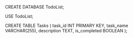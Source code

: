 CREATE DATABASE TodoList;

USE TodoList;

CREATE TABLE Tasks (
  task_id INT PRIMARY KEY,
  task_name VARCHAR(255),
  description TEXT,
  is_completed BOOLEAN
);
